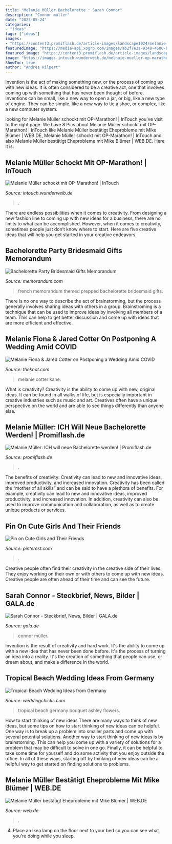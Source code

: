 ```yaml
---
title: "Melanie Müller Bachelorette : Sarah Connor"
description: "Connor müller"
date: "2023-05-24"
categories:
- "ideas"
tags: ["ideas"]
images:
- "https://content3.promiflash.de/article-images/landscape1024/melanie-mueller-kratzt-an-der-nase.jpg"
featuredImage: "https://media-api.xogrp.com/images/ab2f7e3a-9348-4686-b992-c028b8e515bb~rs_768.h"
featured_image: "https://content3.promiflash.de/article-images/landscape1024/melanie-mueller-kratzt-an-der-nase.jpg"
image: "https://images.intouch.wunderweib.de/melnaie-mueller-op-marathon,id=45263a19,b=intouch,w=1100,rm=sk.jpeg"
ShowToc: true
author: "Andres Hilpert"
---
```



Invention is the act of making something new, or the process of coming up with new ideas. It is often considered to be a creative act, one that involves coming up with something that has never been thought of before. Inventions can be small, like a new way to open a jar, or big, like a new type of engine. They can be simple, like a new way to tie a shoe, or complex, like a new computer system.

	

		
looking for Melanie Müller schockt mit OP-Marathon! | InTouch you've visit to the right page. We have 8 Pics about Melanie Müller schockt mit OP-Marathon! | InTouch like Melanie Müller bestätigt Eheprobleme mit Mike Blümer | WEB.DE, Melanie Müller schockt mit OP-Marathon! | InTouch and also Melanie Müller bestätigt Eheprobleme mit Mike Blümer | WEB.DE. Here it is:
		
    
## Melanie Müller Schockt Mit OP-Marathon! | InTouch

<img loading=lazy src="https://images.intouch.wunderweib.de/melnaie-mueller-op-marathon,id=45263a19,b=intouch,w=1100,rm=sk.jpeg" onerror="this.onerror=null;this.src='https://tse1.mm.bing.net/th?id=OIP.UK-8nAmHcbojFKZ8Q2BA5wHaHa&amp;pid=15.1';" alt="Melanie Müller schockt mit OP-Marathon! | InTouch">

_Source: intouch.wunderweib.de_

>. 

	

There are endless possibilities when it comes to creativity. From designing a new fashion line to coming up with new ideas for a business, there are no limits to what can be accomplished. However, when it comes to creativity, sometimes people just don’t know where to start. Here are five creative ideas that will help you get started in your creative endeavors.

    
## Bachelorette Party Bridesmaid Gifts Memorandum

<img loading=lazy src="http://www.memorandum.com/wp-content/uploads/2015/07/d-boxfox-bachelorette-bridesmaid-gifts-french-themed-montreal-bachelorette-party.jpg" onerror="this.onerror=null;this.src='https://tse2.mm.bing.net/th?id=OIP.DXsvx3N1fEPc-v2iWV0miAHaFr&amp;pid=15.1';" alt="Bachelorette Party Bridesmaid Gifts Memorandum">

_Source: memorandum.com_

>french memorandum themed prepped bachelorette bridesmaid gifts. 

	

There is no one way to describe the act of brainstorming, but the process generally involves sharing ideas with others in a group. Brainstroming is a technique that can be used to improve ideas by involving all members of a team. This can help to get better discussion and come up with ideas that are more efficient and effective.

    
## Melanie Fiona &amp; Jared Cotter On Postponing A Wedding Amid COVID

<img loading=lazy src="https://media-api.xogrp.com/images/ab2f7e3a-9348-4686-b992-c028b8e515bb~rs_768.h" onerror="this.onerror=null;this.src='https://tse2.mm.bing.net/th?id=OIP.EERG8sYged5KqA9KBIiujgHaFi&amp;pid=15.1';" alt="Melanie Fiona &amp; Jared Cotter on Postponing a Wedding Amid COVID">

_Source: theknot.com_

>melanie cotter kane. 

	

What is creativity?
Creativity is the ability to come up with new, original ideas. It can be found in all walks of life, but is especially important in creative industries such as music and art. Creatives often have a unique perspective on the world and are able to see things differently than anyone else.

    
## Melanie Müller: ICH Will Neue Bachelorette Werden! | Promiflash.de

<img loading=lazy src="https://content3.promiflash.de/article-images/landscape1024/melanie-mueller-kratzt-an-der-nase.jpg" onerror="this.onerror=null;this.src='https://tse2.mm.bing.net/th?id=OIP.hvnsadahvWDthQ-OMluIQQHaFj&amp;pid=15.1';" alt="Melanie Müller: ICH will neue Bachelorette werden! | Promiflash.de">

_Source: promiflash.de_

>. 

	

The benefits of creativity: Creativity can lead to new and innovative ideas, improved productivity, and increased innovation.
Creativity has been called the “mother of all skills” and can be said to have a plethora of benefits. For example, creativity can lead to new and innovative ideas, improved productivity, and increased innovation. In addition, creativity can also be used to improve communication and collaboration, as well as to create unique products or services.

    
## Pin On Cute Girls And Their Friends

<img loading=lazy src="https://i.pinimg.com/736x/11/91/17/119117db9a054040f33b19b3a661aa66.jpg" onerror="this.onerror=null;this.src='https://tse3.mm.bing.net/th?id=OIP.Vlfgaced23JX6B0osNdl7gHaJ3&amp;pid=15.1';" alt="Pin on Cute Girls and Their Friends">

_Source: pinterest.com_

>. 

	

Creative people often find their creativity in the creative side of their lives. They enjoy working on their own or with others to come up with new ideas. Creative people are often ahead of their time and can see the future.

    
## Sarah Connor - Steckbrief, News, Bilder | GALA.de

<img loading=lazy src="https://image.gala.de/22146326/t/M2/v10/w960/r0.6667/-/melanie-mueller.jpg" onerror="this.onerror=null;this.src='https://tse4.mm.bing.net/th?id=OIP.S6aZZXZfU12-DzKKQCBm2gHaLH&amp;pid=15.1';" alt="Sarah Connor - Steckbrief, News, Bilder | GALA.de">

_Source: gala.de_

>connor müller. 

	

Invention is the result of creativity and hard work. It's the ability to come up with a new idea that has never been done before. It's the process of turning an idea into a reality. It's the creation of something that people can use, or dream about, and make a difference in the world.

    
## Tropical Beach Wedding Ideas From Germany

<img loading=lazy src="https://file.weddingchicks.com/454874_wedding-submission-from-sandra-heutzen.jpg" onerror="this.onerror=null;this.src='https://tse2.mm.bing.net/th?id=OIP.TK4fyFDdR3QQxqXYn_mJwwHaLG&amp;pid=15.1';" alt="Tropical Beach Wedding Ideas from Germany">

_Source: weddingchicks.com_

>tropical beach germany bouquet ashley flowers. 

	

How to start thinking of new ideas
There are many ways to think of new ideas, but some tips on how to start thinking of new ideas can be helpful. One way is to break up a problem into smaller parts and come up with several potential solutions. Another way to start thinking of new ideas is by brainstorming. This can help you come up with a variety of solutions for a problem that may be difficult to solve in one go. Finally, it can be helpful to take some time for yourself and do some activity that you enjoy outside the office. In all of these ways, starting off by thinking of new ideas can be a helpful way to get started on finding solutions to problems.

    
## Melanie Müller Bestätigt Eheprobleme Mit Mike Blümer | WEB.DE

<img loading=lazy src="https://i0.web.de/image/266/36060266,pd=1,f=opengraph/krise-melanie-mueller-bestaetigt-eheprobleme.jpg" onerror="this.onerror=null;this.src='https://tse3.mm.bing.net/th?id=OIP.GEXUhl2SJJflhRMWjamxxAHaD4&amp;pid=15.1';" alt="Melanie Müller bestätigt Eheprobleme mit Mike Blümer | WEB.DE">

_Source: web.de_

>. 

	

4. Place an Ikea lamp on the floor next to your bed so you can see what you're doing while you sleep.

